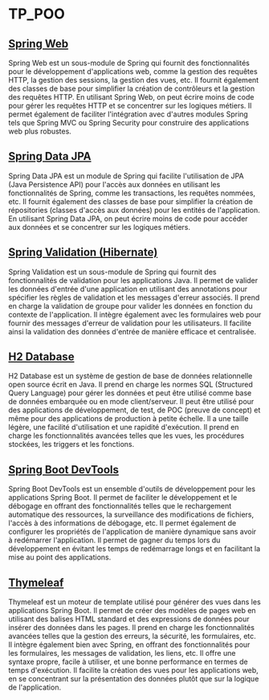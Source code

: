 # TP_POO
## [Spring Web](https://spring.io/projects/spring-ws)
Spring Web est un sous-module de Spring qui fournit des fonctionnalités pour le développement d'applications web, comme la gestion des requêtes HTTP, la gestion des sessions, la gestion des vues, etc. Il fournit également des classes de base pour simplifier la création de contrôleurs et la gestion des requêtes HTTP. En utilisant Spring Web, on peut écrire moins de code pour gérer les requêtes HTTP et se concentrer sur les logiques métiers. Il permet également de faciliter l'intégration avec d'autres modules Spring tels que Spring MVC ou Spring Security pour construire des applications web plus robustes.
## [Spring Data JPA](https://spring.io/projects/spring-data-jpa)
Spring Data JPA est un module de Spring qui facilite l'utilisation de JPA (Java Persistence API) pour l'accès aux données en utilisant les fonctionnalités de Spring, comme les transactions, les requêtes nommées, etc. Il fournit également des classes de base pour simplifier la création de répositories (classes d'accès aux données) pour les entités de l'application. En utilisant Spring Data JPA, on peut écrire moins de code pour accéder aux données et se concentrer sur les logiques métiers.
## [Spring Validation (Hibernate)](https://docs.spring.io/spring-framework/docs/3.2.x/spring-framework-reference/html/validation.html)
Spring Validation est un sous-module de Spring qui fournit des fonctionnalités de validation pour les applications Java. Il permet de valider les données d'entrée d'une application en utilisant des annotations pour spécifier les règles de validation et les messages d'erreur associés. Il prend en charge la validation de groupe pour valider les données en fonction du contexte de l'application. Il intègre également avec les formulaires web pour fournir des messages d'erreur de validation pour les utilisateurs. Il facilite ainsi la validation des données d'entrée de manière efficace et centralisée.
## [H2 Database](https://www.geeksforgeeks.org/spring-boot-h2-database/)
H2 Database est un système de gestion de base de données relationnelle open source écrit en Java. Il prend en charge les normes SQL (Structured Query Language) pour gérer les données et peut être utilisé comme base de données embarquée ou en mode client/serveur. Il peut être utilisé pour des applications de développement, de test, de POC (preuve de concept) et même pour des applications de production à petite échelle. Il a une taille légère, une facilité d'utilisation et une rapidité d'exécution. Il prend en charge les fonctionnalités avancées telles que les vues, les procédures stockées, les triggers et les fonctions.
## [Spring Boot DevTools](https://docs.spring.io/spring-boot/docs/1.5.16.RELEASE/reference/html/using-boot-devtools.html)
Spring Boot DevTools est un ensemble d'outils de développement pour les applications Spring Boot. Il permet de faciliter le développement et le débogage en offrant des fonctionnalités telles que le rechargement automatique des ressources, la surveillance des modifications de fichiers, l'accès à des informations de débogage, etc. Il permet également de configurer les propriétés de l'application de manière dynamique sans avoir à redémarrer l'application. Il permet de gagner du temps lors du développement en évitant les temps de redémarrage longs et en facilitant la mise au point des applications.
## [Thymeleaf](https://www.thymeleaf.org/)
Thymeleaf est un moteur de template utilisé pour générer des vues dans les applications Spring Boot. Il permet de créer des modèles de pages web en utilisant des balises HTML standard et des expressions de données pour insérer des données dans les pages. Il prend en charge les fonctionnalités avancées telles que la gestion des erreurs, la sécurité, les formulaires, etc. Il intègre également bien avec Spring, en offrant des fonctionnalités pour les formulaires, les messages de validation, les liens, etc. Il offre une syntaxe propre, facile à utiliser, et une bonne performance en termes de temps d'exécution. Il facilite la création des vues pour les applications web, en se concentrant sur la présentation des données plutôt que sur la logique de l'application.
